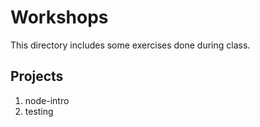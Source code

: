 # Workshops

This directory includes some exercises done during class.

## Projects

1. node-intro
2. testing
